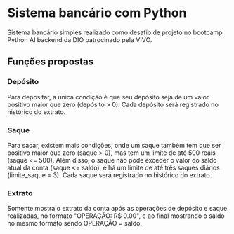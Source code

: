 # Sistema bancário com Python

Sistema bancário simples realizado como desafio de projeto no bootcamp Python AI backend da DIO patrocinado pela VIVO.

## Funções propostas

### Depósito

Para depositar, a única condição é que seu depósito seja de um valor positivo maior que zero (depósito > 0). Cada depósito será registrado no histórico do extrato.

### Saque

Para sacar, existem mais condições, onde um saque também tem que ser positivo maior que zero (saque > 0), mas tem um limite de até 500 reais (saque <= 500). Além disso, o saque não pode exceder o valor do saldo atual da conta (saque <= saldo), e há um limite de até três saques diários (limite_saque = 3). Cada saque será registrado no histórico do extrato.

### Extrato

Somente mostra o extrato da conta após as operações de depósito e saque realizadas, no formato "OPERAÇÃO: R$ 0.00", e ao final mostrando o saldo no mesmo formato sendo OPERAÇÃO = saldo.
